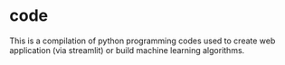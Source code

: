 # code
This is a compilation of python programming codes used to create web application (via streamlit) or build machine learning algorithms.
